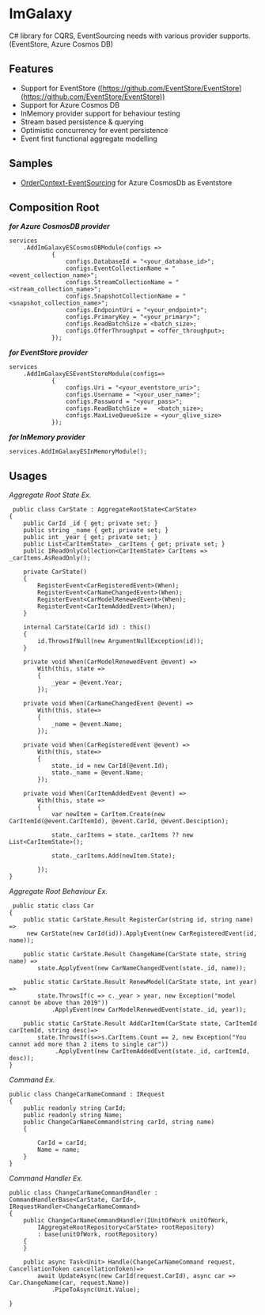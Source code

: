 


# ImGalaxy
C# library for CQRS, EventSourcing needs with various provider supports. (EventStore, Azure Cosmos DB)


##  Features 
 -   Support for EventStore ([https://github.com/EventStore/EventStore](https://github.com/EventStore/EventStore))
 -   Support for Azure Cosmos DB
 -  InMemory provider support for behaviour testing
 - Stream based persistence & querying
 - Optimistic concurrency for event persistence
 - Event first functional aggregate modelling
 
  
 
 ## Samples
 
 - [OrderContext-EventSourcing](https://github.com/eyazici90/OrderContext-EventSourcing) for Azure CosmosDb as Eventstore

 

## Composition Root
***for Azure CosmosDB provider***

    services
	    .AddImGalaxyESCosmosDBModule(configs =>
                {
                    configs.DatabaseId = "<your_database_id>";
                    configs.EventCollectionName = "<event_collection_name>";
                    configs.StreamCollectionName = "<stream_collection_name>";
                    configs.SnapshotCollectionName = "<snapshot_collection_name>";
                    configs.EndpointUri = "<your_endpoint>";
                    configs.PrimaryKey = "<your_primary>";
                    configs.ReadBatchSize = <batch_size>;
                    configs.OfferThroughput = <offer_throughput>;
                }); 

***for EventStore provider***

    services
	    .AddImGalaxyESEventStoreModule(configs=> 
                {
                    configs.Uri = "<your_eventstore_uri>";
                    configs.Username = "<your_user_name>";
                    configs.Password = "<your_pass>";
                    configs.ReadBatchSize =   <batch_size>;
                    configs.MaxLiveQueueSize = <your_qlive_size>
                }); 

***for InMemory provider***

    services.AddImGalaxyESInMemoryModule();



## Usages

*Aggregate Root State Ex.*

     public class CarState : AggregateRootState<CarState> 
    {
        public CarId _id { get; private set; }
        public string _name { get; private set; }
        public int _year { get; private set; } 
        public List<CarItemState> _carItems { get; private set; }
        public IReadOnlyCollection<CarItemState> CarItems => _carItems.AsReadOnly();

        private CarState()
        {
            RegisterEvent<CarRegisteredEvent>(When);
            RegisterEvent<CarNameChangedEvent>(When);
            RegisterEvent<CarModelRenewedEvent>(When);
            RegisterEvent<CarItemAddedEvent>(When); 
        }

        internal CarState(CarId id) : this()
        {
            id.ThrowsIfNull(new ArgumentNullException(id));
        }

        private void When(CarModelRenewedEvent @event) =>
            With(this, state => 
            {
                _year = @event.Year;
            });

        private void When(CarNameChangedEvent @event) =>
            With(this, state=> 
            {
                _name = @event.Name;
            });

        private void When(CarRegisteredEvent @event) =>
            With(this, state=>
            {
                state._id = new CarId(@event.Id);
                state._name = @event.Name;
            });

        private void When(CarItemAddedEvent @event) =>
            With(this, state =>
            {
                var newItem = CarItem.Create(new CarItemId(@event.CarItemId), @event.CarId, @event.Desciption);

                state._carItems = state._carItems ?? new List<CarItemState>();

                state._carItems.Add(newItem.State);

            });
    }
    
*Aggregate Root Behaviour Ex.*
 

     public static class Car
    {
        public static CarState.Result RegisterCar(string id, string name) =>
         new CarState(new CarId(id)).ApplyEvent(new CarRegisteredEvent(id, name));

        public static CarState.Result ChangeName(CarState state, string name) =>
            state.ApplyEvent(new CarNameChangedEvent(state._id, name));

        public static CarState.Result RenewModel(CarState state, int year) =>
            state.ThrowsIf(c => c._year > year, new Exception("model cannot be above than 2019"))
                .ApplyEvent(new CarModelRenewedEvent(state._id, year));

        public static CarState.Result AddCarItem(CarState state, CarItemId carItemId, string desc)=>
            state.ThrowsIf(s=>s.CarItems.Count == 2, new Exception("You cannot add more than 2 items to single car"))
                 .ApplyEvent(new CarItemAddedEvent(state._id, carItemId, desc));
    }

*Command Ex.*

    public class ChangeCarNameCommand : IRequest
    {
        public readonly string CarId;
        public readonly string Name;
        public ChangeCarNameCommand(string carId, string name)
        {

            CarId = carId;
            Name = name;
        }
    }

*Command Handler Ex.*

    public class ChangeCarNameCommandHandler : CommandHandlerBase<CarState, CarId>, IRequestHandler<ChangeCarNameCommand>
    {
        public ChangeCarNameCommandHandler(IUnitOfWork unitOfWork, 
            IAggregateRootRepository<CarState> rootRepository) 
            : base(unitOfWork, rootRepository)
        {
        }

        public async Task<Unit> Handle(ChangeCarNameCommand request, CancellationToken cancellationToken)=>
            await UpdateAsync(new CarId(request.CarId), async car => Car.ChangeName(car, request.Name))
                .PipeToAsync(Unit.Value);
        
    }
